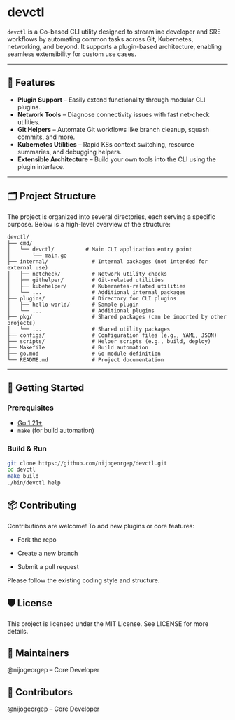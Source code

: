 # devctl

`devctl` is a Go-based CLI utility designed to streamline developer and SRE workflows by automating common tasks across Git, Kubernetes, networking, and beyond. It supports a plugin-based architecture, enabling seamless extensibility for custom use cases.

---

## 🔧 Features

- **Plugin Support** – Easily extend functionality through modular CLI plugins.
- **Network Tools** – Diagnose connectivity issues with fast net-check utilities.
- **Git Helpers** – Automate Git workflows like branch cleanup, squash commits, and more.
- **Kubernetes Utilities** – Rapid K8s context switching, resource summaries, and debugging helpers.
- **Extensible Architecture** – Build your own tools into the CLI using the plugin interface.

---

## 🗂 Project Structure
The project is organized into several directories, each serving a specific purpose. Below is a high-level overview of the structure:
```
devctl/
├── cmd/
│   └── devctl/          # Main CLI application entry point
│       └── main.go
├── internal/              # Internal packages (not intended for external use)
│   ├── netcheck/          # Network utility checks
│   ├── githelper/         # Git-related utilities
│   ├── kubehelper/        # Kubernetes-related utilities
│   └── ...                # Additional internal packages
├── plugins/               # Directory for CLI plugins
│   ├── hello-world/       # Sample plugin
│   └── ...                # Additional plugins
├── pkg/                   # Shared packages (can be imported by other projects)
│   └── ...                # Shared utility packages
├── configs/               # Configuration files (e.g., YAML, JSON)
├── scripts/               # Helper scripts (e.g., build, deploy)
├── Makefile               # Build automation
├── go.mod                 # Go module definition
└── README.md              # Project documentation
```
---
## 🚀 Getting Started

### Prerequisites

- [Go 1.21+](https://golang.org/doc/install)
- `make` (for build automation)

### Build & Run

```bash
git clone https://github.com/nijogeorgep/devctl.git
cd devctl
make build
./bin/devctl help
```

## 📦 Contributing
Contributions are welcome! To add new plugins or core features:

- Fork the repo

- Create a new branch

- Submit a pull request

Please follow the existing coding style and structure.

## 🛡 License
This project is licensed under the MIT License. See LICENSE for more details.

## 👥 Maintainers
@nijogeorgep – Core Developer

## 👥 Contributors
@nijogeorgep – Core Developer